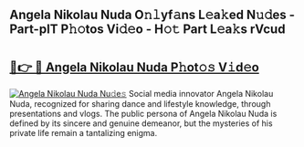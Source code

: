 ## Angela Nikolau Nuda O𝚗𝚕yf𝚊ns L𝚎a𝚔ed N𝚞𝚍es - Part-pIT P𝚑𝚘tos Vi𝚍𝚎o - H𝚘𝚝 Part L𝚎a𝚔s rVcud

# <h2><a href="http://kfap5b.oniu.top/?m=Angela+Nikolau+Nuda">🔗👉 🔴 Angela Nikolau Nuda P𝚑ot𝚘𝚜 V𝚒d𝚎o</a></h2>

[![Angela Nikolau Nuda Nu𝚍e𝚜](https://i.imgur.com/0qMVB7G.gif)](http://kfap5b.oniu.top/?m=Angela+Nikolau+Nuda)
Social media innovator Angela Nikolau Nuda, recognized for sharing dance and lifestyle knowledge, through presentations and vlogs. The public persona of Angela Nikolau Nuda is defined by its sincere and genuine demeanor, but the mysteries of his private life remain a tantalizing enigma.  
